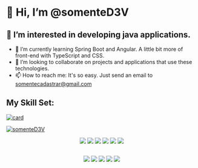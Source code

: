  #  👋 Hi, I’m @somenteD3V
 ## 👀 I’m interested in developing java applications.
 - 🌱 I’m currently learning Spring Boot and Angular. A little bit more of front-end with TypeScript and CSS.
 - 💞️ I’m looking to collaborate on projects and applications that use these technologies.
 - 📫 How to reach me: It's so easy. Just send an email to somentecadastrar@gmail.com

 ## My Skill Set:
   [![card](https://github-readme-stats.vercel.app/api?username=somenteD3V&theme=merko)](https://github.com/somenteD3V/)

[![somenteD3V](https://github-readme-stats.vercel.app/api/top-langs/?username=somenteD3V&hide=html&layout=compact=true&theme=merko)](https://github.com/somenteD3V/)
<p align="center">
<img src="https://img.shields.io/static/v1?label=JAVA&message=.&color=inactive&style=plastic&logo=JAVA"/>
<img src="http://img.shields.io/static/v1?label= &message=.&color=black&style=plastic&logo=spring"/>
<img src="http://img.shields.io/static/v1?label= &message=.&color=inactive&style=plastic&logo=eclipse"/>
<img src="https://img.shields.io/static/v1?label=git&message=.&color=important&style=plastic&logo=git"/>  
<img src="http://img.shields.io/static/v1?label=SQL&message=.&color=red&style=plastic&logo=mysql"/>
<img src="https://img.shields.io/badge/-2496ED?style=plastic&logo=docker&logoColor=white" /> 
</p> 

##
<p align="center">
<img src="https://img.shields.io/badge/-100000?style=plastic&logo=github&logoColor=white" /> 
<img src="https://img.shields.io/badge/-FE7A16?style=plastic&logo=stack-overflow&logoColor=white" /> 
<img src="https://img.shields.io/badge/-0077B5?style=plastic&logo=linkedin&logoColor=white" /> 
<img src="https://img.shields.io/badge/-E4405F?style=plastic&logo=instagram&logoColor=white" />
<img src="https://img.shields.io/badge/-1DA1F2?style=plastic&logo=twitter&logoColor=white" />
</p> 
